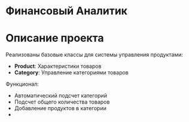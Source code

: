 # Финансовый Аналитик
# Описание проекта

Реализованы базовые классы для системы управления продуктами:

- **Product**: Характеристики товаров
- **Category**: Управление категориями товаров

Функционал:
- Автоматический подсчет категорий
- Подсчет общего количества товаров
- Добавление продуктов в категории
- 
